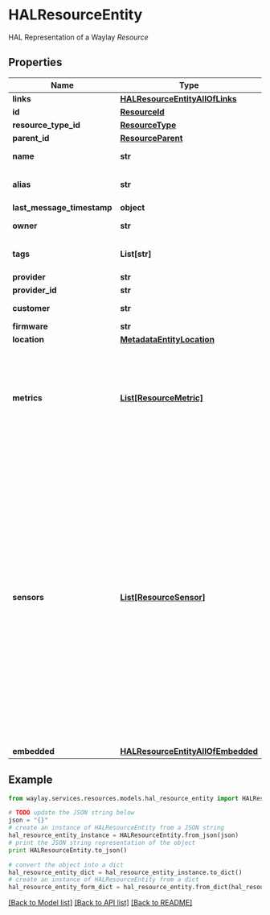 # HALResourceEntity

HAL Representation of a Waylay _Resource_

## Properties

Name | Type | Description | Notes
------------ | ------------- | ------------- | -------------
**links** | [**HALResourceEntityAllOfLinks**](HALResourceEntityAllOfLinks.md) |  | 
**id** | [**ResourceId**](ResourceId.md) |  | 
**resource_type_id** | [**ResourceType**](ResourceType.md) |  | [optional] 
**parent_id** | [**ResourceParent**](ResourceParent.md) |  | [optional] 
**name** | **str** | Name for the _Resource_ | [optional] 
**alias** | **str** | Alias for the name of the _Resource_ | [optional] 
**last_message_timestamp** | **object** |  | [optional] 
**owner** | **str** | Owner of the _Resource_ | [optional] 
**tags** | **List[str]** | Custom classifiers for this _Resource_. | [optional] 
**provider** | **str** |  | [optional] 
**provider_id** | **str** |  | [optional] 
**customer** | **str** | Customer name | [optional] 
**firmware** | **str** |  | [optional] 
**location** | [**MetadataEntityLocation**](MetadataEntityLocation.md) |  | [optional] 
**metrics** | [**List[ResourceMetric]**](ResourceMetric.md) | A documentation of possible measurements that are to be expected on _Waylay Events_ associated with this _Resource_. | [optional] 
**sensors** | [**List[ResourceSensor]**](ResourceSensor.md) | Set of sensors that are applicable for a given _Resource_. Please note that there is no explicit action taken by the Waylay platform on this meta key. The idea behind this abstraction is to assist integrations where an architect of the digital twin can specify which sensors from waylay library are applicable for a given _Resource_ (or _Resource Type_). | [optional] 
**embedded** | [**HALResourceEntityAllOfEmbedded**](HALResourceEntityAllOfEmbedded.md) |  | [optional] 

## Example

```python
from waylay.services.resources.models.hal_resource_entity import HALResourceEntity

# TODO update the JSON string below
json = "{}"
# create an instance of HALResourceEntity from a JSON string
hal_resource_entity_instance = HALResourceEntity.from_json(json)
# print the JSON string representation of the object
print HALResourceEntity.to_json()

# convert the object into a dict
hal_resource_entity_dict = hal_resource_entity_instance.to_dict()
# create an instance of HALResourceEntity from a dict
hal_resource_entity_form_dict = hal_resource_entity.from_dict(hal_resource_entity_dict)
```
[[Back to Model list]](../README.md#documentation-for-models) [[Back to API list]](../README.md#documentation-for-api-endpoints) [[Back to README]](../README.md)


